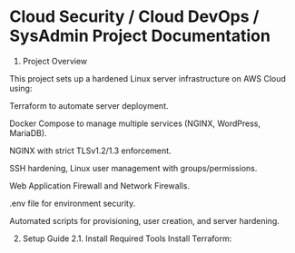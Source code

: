 # Cloud Security / Cloud DevOps / SysAdmin Project Documentation
1. Project Overview
   
This project sets up a hardened Linux server infrastructure on AWS Cloud using:

  Terraform to automate server deployment.

  Docker Compose to manage multiple services (NGINX, WordPress, MariaDB).

  NGINX with strict TLSv1.2/1.3 enforcement.

  SSH hardening, Linux user management with groups/permissions.

  Web Application Firewall and Network Firewalls.

  .env file for environment security.

  Automated scripts for provisioning, user creation, and server hardening.

2. Setup Guide
2.1. Install Required Tools
Install Terraform:

